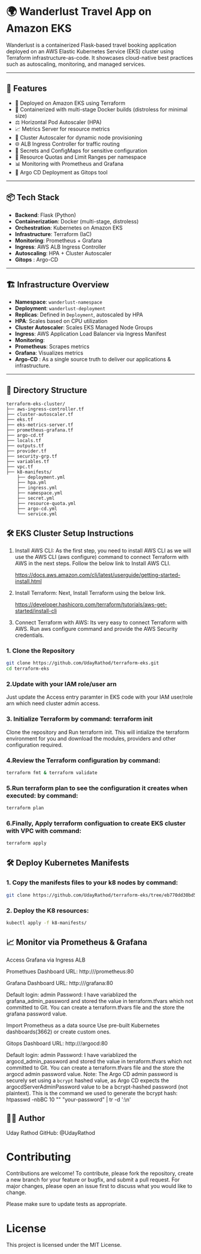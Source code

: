 # 🌍 Wanderlust Travel App on Amazon EKS

Wanderlust is a containerized Flask-based travel booking application deployed on an AWS Elastic Kubernetes Service (EKS) cluster using Terraform infrastructure-as-code. It showcases cloud-native best practices such as autoscaling, monitoring, and managed services.

---

## 🚀 Features

- 🎯 Deployed on Amazon EKS using Terraform
- 🐳 Containerized with multi-stage Docker builds (distroless for minimal size)
- ⚖️ Horizontal Pod Autoscaler (HPA)
- 📈 Metrics Server for resource metrics
- 🔁 Cluster Autoscaler for dynamic node provisioning
- 🌐 ALB Ingress Controller for traffic routing
- 🔐 Secrets and ConfigMaps for sensitive configuration
- 🧾 Resource Quotas and Limit Ranges per namespace
- 📊 Monitoring with Prometheus and Grafana
- 🚀 Argo CD Deployment as Gitops tool

---

## 📦 Tech Stack

- **Backend**: Flask (Python)
- **Containerization**: Docker (multi-stage, distroless)
- **Orchestration**: Kubernetes on Amazon EKS
- **Infrastructure**: Terraform (IaC)
- **Monitoring**: Prometheus + Grafana
- **Ingress**: AWS ALB Ingress Controller
- **Autoscaling**: HPA + Cluster Autoscaler
- **Gitops** : Argo-CD

---

## 🏗️ Infrastructure Overview

- **Namespace**: `wanderlust-namespace`
- **Deployment**: `wanderlust-deployment`
- **Replicas**: Defined in `Deployment`, autoscaled by HPA
- **HPA**: Scales based on CPU utilization
- **Cluster Autoscaler**: Scales EKS Managed Node Groups
- **Ingress**: AWS Application Load Balancer via Ingress Manifest
- **Monitoring**: 
- **Prometheus**: Scrapes metrics
- **Grafana**: Visualizes metrics
- **Argo-CD** : As a single source truth to deliver our applications & infrastructure.
---

## 📁 Directory Structure

```
terraform-eks-cluster/
├── aws-ingress-controller.tf
├── cluster-autoscaler.tf
├── eks.tf
├── eks-metrics-server.tf
├── prometheus-grafana.tf
├── argo-cd.tf
├── locals.tf
├── outputs.tf
├── provider.tf
├── security-grp.tf
├── variables.tf
├── vpc.tf
├── k8-manifests/
    ├── deployment.yml
    ├── hpa.yml
    ├── ingress.yml
    ├── namespace.yml
    ├── secret.yml
    ├── resource-quota.yml
    ├── argo-cd.yml
    └── service.yml
```



## 🛠️ EKS Cluster Setup Instructions

1) Install AWS CLI:
   As the first step, you need to install AWS CLI as we will use the AWS CLI (aws configure) command to connect Terraform with AWS in the next steps.
   Follow the below link to Install AWS CLI.
  
   https://docs.aws.amazon.com/cli/latest/userguide/getting-started-install.html


2) Install Terraform:
   Next, Install Terraform using the below link.

   https://developer.hashicorp.com/terraform/tutorials/aws-get-started/install-cli

3) Connect Terraform with AWS:
   Its very easy to connect Terraform with AWS. Run aws configure command and provide the AWS Security credentials.



### 1. Clone the Repository

```bash
git clone https://github.com/UdayRathod/terraform-eks.git
cd terraform-eks
```

### 2.Update with your IAM role/user arn
Just update the Access entry paramter in EKS code with your IAM user/role arn which need cluster admin access.

### 3. Initialize Terraform by command: terraform init
Clone the repository and Run terraform init. This will intialize the terraform environment for you and download the modules, providers and other configuration required.

### 4.Review the Terraform configuration by command: 
```bash
terraform fmt & terraform validate
```

### 5.Run terraform plan to see the configuration it creates when executed: by command: 
```bash
terraform plan
```

### 6.Finally, Apply terraform configuation to create EKS cluster with VPC with command: 
```bash
terraform apply
```


## 🛠️ Deploy Kubernetes Manifests

### 1. Copy the manifests files to your k8 nodes by command:
```bash
git clone https://github.com/UdayRathod/terraform-eks/tree/eb770dd30bd5bc2838f1ebcaf0ed6962bc740d69/k8-manifests
```

### 2. Deploy the K8 resources:
```bash
kubectl apply -f k8-manifests/
```

## 📈 Monitor via Prometheus & Grafana
Access Grafana via Ingress ALB

Promethues Dashboard URL:
http://<ALB-DNS>/prometheus:80


Grafana Dashboard URL:
http://<ALB-DNS>/grafana:80

Default login: admin
Password: I have variablized the grafana_admin_password and stored the value in terraform.tfvars which not committed to Git. 
You can create a terraform.tfvars file and the store the grafana password value.

Import Prometheus as a data source
Use pre-built Kubernetes dashboards(3662) or create custom ones.

Gitops Dashboard URL:
http://<ALB-DNS>/argocd:80

Default login: admin
Password: I have variablized the argocd_admin_password and stored the value in terraform.tfvars which not committed to Git. 
You can create a terraform.tfvars file and the store the argocd admin password value.
Note: The Argo CD admin password is securely set using a `bcrypt` hashed value, as Argo CD expects the argocdServerAdminPassword value to be a bcrypt-hashed password (not plaintext).
This is the command we used to generate the bcrypt hash: htpasswd -nbBC 10 "" "your-password" | tr -d ':\n'

## 👨‍💻 Author
Uday Rathod
GitHub: @UdayRathod


# Contributing
Contributions are welcome!
To contribute, please fork the repository, create a new branch for your feature or bugfix, and submit a pull request.
For major changes, please open an issue first to discuss what you would like to change.

Please make sure to update tests as appropriate.

# License
This project is licensed under the MIT License.